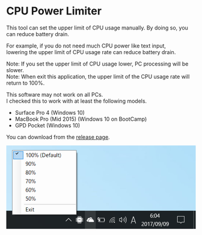 # CPU Power Limiter
  
This tool can set the upper limit of CPU usage manually.
By doing so, you can reduce battery drain.

For example, if you do not need much CPU power like text input,  
lowering the upper limit of CPU usage rate can reduce battery drain.

Note: If you set the upper limit of CPU usage lower, PC processing will be slower.  
Note: When exit this application, the upper limit of the CPU usage rate will return to 100%.  

This software may not work on all PCs.  
I checked this to work with at least the following models.
- Surface Pro 4 (Windows 10)
- MacBook Pro (Mid 2015) (Windows 10 on BootCamp)
- GPD Pocket (Windows 10)

You can download from the [release page](https://github.com/t-miyake/CpuPowerLimiter/releases).  

![Screenshot](https://github.com/t-miyake/CpuPowerLimiter/blob/master/Screenshot.png)
